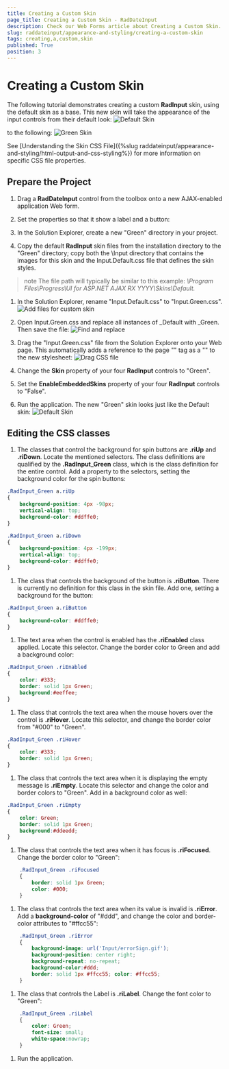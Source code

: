 ```yaml
---
title: Creating a Custom Skin
page_title: Creating a Custom Skin - RadDateInput
description: Check our Web Forms article about Creating a Custom Skin.
slug: raddateinput/appearance-and-styling/creating-a-custom-skin
tags: creating,a,custom,skin
published: True
position: 3
---
```


# Creating a Custom Skin



The following tutorial demonstrates creating a custom **RadInput** skin, using the default skin as a base. This new skin will take the appearance of the input controls from their default look:
![Default Skin](images/DefaultSkin.png)

to the following:
![Green Skin](images/GreenSkin.png)

See [Understanding the Skin CSS File]({%slug raddateinput/appearance-and-styling/html-output-and-css-styling%}) for more information on specific CSS file properties.

## Prepare the Project

1. Drag a **RadDateInput** control from the toolbox onto a new AJAX-enabled application Web form.

1. Set the properties so that it show a label and a button:

1. In the Solution Explorer, create a new "Green" directory in your project.

1. Copy the default **RadInput** skin files from the installation directory to the "Green" directory; copy both the \Input directory that contains the images for this skin and the Input.Default.css file that defines the skin styles.
>note The file path will typically be similar to this example: *\Program Files\Progress\UI for ASP.NET AJAX RX YYYY\Skins\Default.* 
>

1. In the Solution Explorer, rename "Input.Default.css" to "Input.Green.css".
![Add files for custom skin](images/AddFilesForCustomSkin.png)
1. Open Input.Green.css and replace all instances of _Default with _Green. Then save the file:
![Find and replace](images/FindAndReplace.png)

1. Drag the "Input.Green.css" file from the Solution Explorer onto your Web page. This automatically adds a reference to the page "<head>" tag as a "<link>" to the new stylesheet:
![Drag CSS file](images/dragcssfile.png)

1. Change the **Skin** property of your four **RadInput** controls to "Green".

1. Set the **EnableEmbeddedSkins** property of your four **RadInput** controls to "False".

1. Run the application. The new "Green" skin looks just like the Default skin:
![Default Skin](images/DefaultSkin.png)

## Editing the CSS classes

1. The classes that control the background for spin buttons are **.riUp** and **.riDown**. Locate the mentioned selectors. The class definitions are qualified by the **.RadInput_Green** class, which is the class definition for the entire control. Add a property to the selectors, setting the background color for the spin buttons:

````CSS
.RadInput_Green a.riUp
{
	background-position: 4px -98px;
	vertical-align: top;
	background-color: #ddffe0;
}
````

````CSS
.RadInput_Green a.riDown
{
	background-position: 4px -199px;
	vertical-align: top;
	background-color: #ddffe0;
}
````

1. The class that controls the background of the button is **.riButton**. There is currently no definition for this class in the skin file. Add one, setting a background for the button:

````CSS
.RadInput_Green a.riButton
{
	background-color: #ddffe0;
}
````



1. The text area when the control is enabled has the **.riEnabled** class applied. Locate this selector. Change the border color to Green and add a background color:

````CSS
.RadInput_Green .riEnabled
{ 
	color: #333; 
	border: solid 1px Green; 
	background:#eeffee;
}
````



1. The class that controls the text area when the mouse hovers over the control is **.riHover**. Locate this selector, and change the border color from "#000" to "Green".

````CSS
.RadInput_Green .riHover
{ 
	color: #333; 
	border: solid 1px Green;
}
````



1. The class that controls the text area when it is displaying the empty message is **.riEmpty**. Locate this selector and change the color and border colors to "Green". Add in a background color as well:

````CSS
.RadInput_Green .riEmpty
{ 
	color: Green; 
	border: solid 1px Green; 
	background:#ddeedd;
}
````


1. The class that controls the text area when it has focus is **.riFocused**. Change the border color to "Green":

````CSS
	.RadInput_Green .riFocused
	{ 
		border: solid 1px Green; 
		color: #000; 
	}
````




1. The class that controls the text area when its value is invalid is **.riError**. Add a **background-color** of "#ddd", and change the color and border-color attributes to "#ffcc55":

````CSS
	.RadInput_Green .riError
	{ 
		background-image: url('Input/errorSign.gif'); 
		background-position: center right; 
		background-repeat: no-repeat; 
		background-color:#ddd; 
		border: solid 1px #ffcc55; color: #ffcc55;
	}
````



1. The class that controls the Label is **.riLabel**. Change the font color to "Green":

````CSS
	.RadInput_Green .riLabel
	{ 
		color: Green; 
		font-size: small; 
		white-space:nowrap;
	}
````


1. Run the application.
